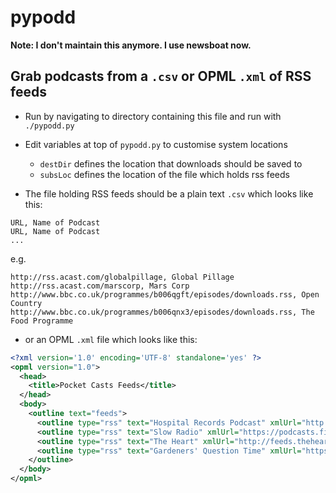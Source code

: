 # pypodd

__Note: I don't maintain this anymore. I use newsboat now.__

## Grab podcasts from a `.csv` or OPML `.xml` of RSS feeds


* Run by navigating to directory containing this file and run with `./pypodd.py`
* Edit variables at top of `pypodd.py` to customise system locations
	* `destDir` defines the location that downloads should be saved to
	* `subsLoc` defines the location of the file which holds rss feeds

* The file holding RSS feeds should be a plain text `.csv` which looks like this:

```
URL, Name of Podcast
URL, Name of Podcast
...
```

e.g. 

```
http://rss.acast.com/globalpillage, Global Pillage
http://rss.acast.com/marscorp, Mars Corp
http://www.bbc.co.uk/programmes/b006qgft/episodes/downloads.rss, Open Country
http://www.bbc.co.uk/programmes/b006qnx3/episodes/downloads.rss, The Food Programme
```

* or an OPML `.xml` file which looks like this:

```xml
<?xml version='1.0' encoding='UTF-8' standalone='yes' ?>
<opml version="1.0">
  <head>
    <title>Pocket Casts Feeds</title>
  </head>
  <body>
    <outline text="feeds">
      <outline type="rss" text="Hospital Records Podcast" xmlUrl="http://podcast.hospitalrecords.com/HospitalRecordsPodcast.xml" />
      <outline type="rss" text="Slow Radio" xmlUrl="https://podcasts.files.bbci.co.uk/p05k5bq0.rss" />
      <outline type="rss" text="The Heart" xmlUrl="http://feeds.theheartradio.org/TheHeartRadio" />
      <outline type="rss" text="Gardeners' Question Time" xmlUrl="https://podcasts.files.bbci.co.uk/b006qp2f.rss" />
    </outline>
  </body>
</opml>
```
